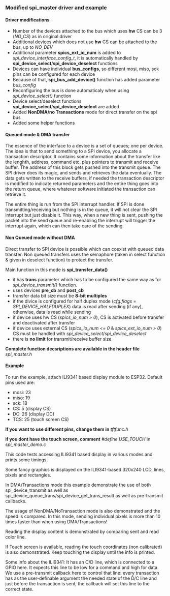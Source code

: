 ### Modified spi_master driver and example

#### Driver modifications

* Number of the devices attached to the bus which uses **hw** CS can be 3 (*NO_CS*) as in original driver
* Additional devices which does not use **hw** CS can be attached to the bus, up to *NO_DEV*
* Additional parameter **spics_ext_io_num** is added to *spi_device_interface_config_t*, it is automatically handled by **spi_device_select**/**spi_device_deselect** functions
* Devices can have individual **bus_configs**, so different mosi, miso, sck pins can be configured for each device
* Because of that, **spi_bus_add_device()** function has added parameter *bus_config*
* Reconfiguring the bus is done automaticaly when using *spi_device_select()* function
* Device select/deselect functions **spi_device_select**/**spi_device_deselect** are added
* Added **NonDMA/no Transactions** mode for direct transfer on the spi bus
* Added some helper functions

#### Queued mode & DMA transfer

The essence of the interface to a device is a set of queues; one per device.
The idea is that to send something to a SPI device, you allocate a transaction descriptor. It contains some information about the transfer like the lenghth, address, command etc, plus pointers to transmit and receive buffer. The address of this block gets pushed into the transmit queue. 
The SPI driver does its magic, and sends and retrieves the data eventually.
The data gets written to the receive buffers, if needed the transaction descriptor is modified to indicate returned parameters and the entire thing goes into the return queue, where whatever software initiated the transaction can retrieve it.

The entire thing is run from the SPI interrupt handler. If SPI is done transmitting/receiving but nothing is in the queue, it will not clear the SPI interrupt but just disable it. This way, when a new thing is sent, pushing the packet into the send queue and re-enabling the interrupt will trigger the interrupt again, which can then take care of the sending.


#### Non Queued mode without DMA

Direct transfer to SPI device is possible which can coexist with queued data transfer.
Non queued transfers uses the semaphore (taken in select function & given in deselect function) to protect the transfer.

Main function in this mode is **spi_transfer_data()**
* it has **trans** parameter which has to be configured the same way as for *spi_device_transmit()* function.
* uses devices **pre_cb** and **post_cb**
* transfer data bit size must be **8-bit multiples**
* if the divice is configured for half duplex mode (*cfg.flags = SPI_DEVICE_HALFDUPLEX*) data is read after sending (if any), otherwise, data is read while sending
* if device uses hw CS (*spics_io_num > 0*), CS is activated before transfer and deactivated after transfer
* if device uses external CS (*spics_io_num <= 0* & *spics_ext_io_num > 0*) CS must be handled with *spi_device_select*/*spi_device_deselect*
* there is **no limit** for transmit/receive buffer size

**Complete function decsriptions are available in the header file** *spi_master.h*

#### Example

To run the example, attach ILI9341 based display module to ESP32. Default pins used are:
* mosi: 23
* miso: 19
*  sck: 18
*   CS:  5 (display CS)
*   DC: 26 (display DC)
*  TCS: 25 (touch screen CS)

**If you want to use different pins, change them in** *tftfunc.h*

**if you dont have the touch screen, comment** *#define USE_TOUCH* in *spi_master_demo.c*


This code tests accessing ILI9341 based display in various modes and prints some timings.

Some fancy graphics is displayed on the ILI9341-based 320x240 LCD, lines, pixels and rectangles.

In DMA/Transactions mode this example demonstrate the use of both spi_device_transmit as well as spi_device_queue_trans/spi_device_get_trans_result as well as pre-transmit callbacks.

The usage of NonDMA/NoTransaction mode is also demonstrated and the speed is compared.
In this mode, sending individual pixels is more than 10 times faster than when using DMA/Transactions!
 
Reading the display content is demonstrated by comparing sent and read color line.
 
If Touch screen is available, reading the touch coordinates (non calibrated) is also demonstrated. Keep touching the display until the info is printed.
 
Some info about the ILI9341:
It has an C/D line, which is connected to a GPIO here. It expects this line to be low for a command and high for data. We use a pre-transmit callback here to control that line: every transaction has as the user-definable argument the needed state of the D/C line and just before the transaction is sent, the callback will set this line to the correct state.

